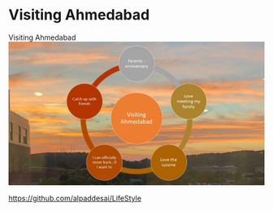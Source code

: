 # Visiting Ahmedabad

Visiting Ahmedabad 
![image](VisitingAhmedabad.jpg)

https://github.com/alpaddesai/LifeStyle
